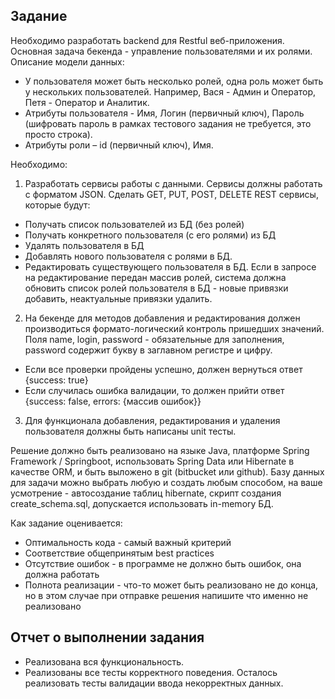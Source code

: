 ## Задание
Необходимо разработать backend для Restful веб-приложения. Основная задача бекенда - управление пользователями и их ролями. Описание модели данных:  
- У пользователя может быть несколько ролей, одна роль может быть у нескольких пользователей. Например, Вася - Админ и Оператор, Петя - Оператор и Аналитик. 
- Атрибуты пользователя - Имя, Логин (первичный ключ), Пароль (шифровать пароль в рамках тестового задания не требуется, это просто строка). 
- Атрибуты роли – id (первичный ключ), Имя. 

Необходимо: 
1. Разработать сервисы работы с данными. Сервисы должны работать с форматом JSON. Сделать GET, PUT, POST, DELETE REST сервисы, которые будут:
- Получать список пользователей из БД (без ролей)
- Получать конкретного пользователя (с его ролями) из БД
- Удалять пользователя в БД
- Добавлять нового пользователя с ролями в БД.
- Редактировать существующего пользователя в БД. Если в запросе на редактирование передан массив ролей, система должна обновить список ролей пользователя в БД - новые привязки добавить, неактуальные привязки удалить.
2. На бекенде для методов добавления и редактирования должен производиться формато-логический контроль пришедших значений. Поля name, login, password - обязательные для заполнения, password содержит букву в заглавном регистре и цифру. 
- Если все проверки пройдены успешно, должен вернуться ответ {success: true}
- Если случилась ошибка валидации, то должен прийти ответ {success: false, errors: {массив ошибок}}
3. Для функционала добавления, редактирования и удаления пользователя должны быть написаны unit тесты. 

Решение должно быть реализовано на языке Java,  платформе Spring Framework / Springboot, использовать Spring Data или Hibernate в качестве ORM, и быть выложено в git (bitbucket или github). Базу данных для задачи можно выбрать любую и создать любым способом, на ваше усмотрение - автосоздание таблиц hibernate, скрипт создания create_schema.sql, допускается использовать in-memory БД. 

Как задание оценивается:
- Оптимальность кода - самый важный критерий
- Соответствие общепринятым best practices
- Отсутствие ошибок - в программе не должно быть ошибок, она должна работать
- Полнота реализации - что-то может быть реализовано не до конца, но в этом случае при отправке решения напишите что именно не реализовано

## Отчет о выполнении задания
- Реализована вся функциональность.
- Реализованы все тесты корректного поведения.
Осталось реализовать тесты валидации ввода некорректных данных.
